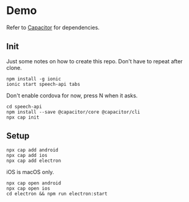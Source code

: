 # Demo

Refer to [Capacitor](https://capacitor.ionicframework.com/docs/) for dependencies.

## Init

Just some notes on how to create this repo. Don't have to repeat after clone.

```
npm install -g ionic
ionic start speech-api tabs
```

Don't enable cordova for now, press N when it asks.

```
cd speech-api
npm install --save @capacitor/core @capacitor/cli
npx cap init
```

## Setup

```
npx cap add android
npx cap add ios
npx cap add electron
```

iOS is macOS only.

```
npx cap open android
npx cap open ios
cd electron && npm run electron:start
```
